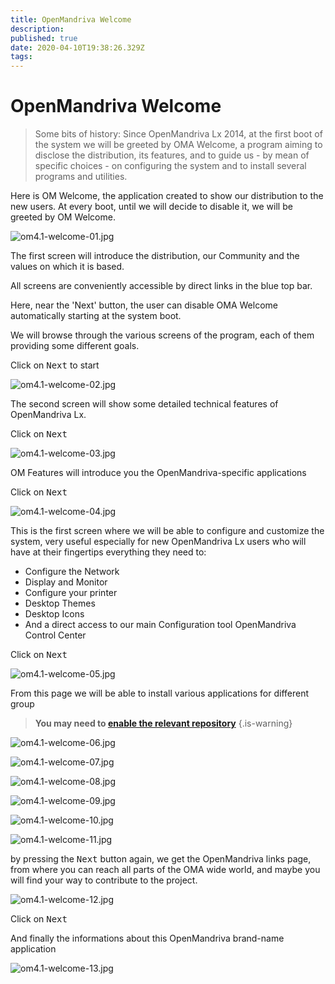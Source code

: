 ```yaml
---
title: OpenMandriva Welcome
description: 
published: true
date: 2020-04-10T19:38:26.329Z
tags: 
---
```


# OpenMandriva Welcome

> Some bits of history:
> Since OpenMandriva Lx 2014, at the first boot of the system we will be greeted by OMA Welcome, a program aiming to disclose the distribution, its features, and to guide us - by mean of specific choices - on configuring the system and to install several programs and utilities.


Here is OM Welcome, the application created to show our distribution to the new users.
At every boot, until we will decide to disable it, we will be greeted by OM Welcome.

![om4.1-welcome-01.jpg](/images/om4.1-welcome-01.jpg)

The first screen will introduce the distribution, our Community and the values on which it is based.

All screens are conveniently accessible by direct links in the blue top bar.

Here, near the 'Next' button, the user can disable OMA Welcome automatically starting at the system boot.

We will browse through the various screens of the program, each of them providing some different goals.

Click on <kbd>Next</kbd> to start

![om4.1-welcome-02.jpg](/images/om4.1-welcome-02.jpg)

The second screen will show some detailed technical features of OpenMandriva Lx.

Click on <kbd>Next</kbd>

![om4.1-welcome-03.jpg](/images/om4.1-welcome-03.jpg)

OM Features will introduce you the OpenMandriva-specific applications

Click on <kbd>Next</kbd>

![om4.1-welcome-04.jpg](/images/om4.1-welcome-04.jpg)

This is the first screen where we will be able to configure and customize the system, very useful especially for new OpenMandriva Lx users who will have at their fingertips everything they need to:

- Configure the Network
- Display and Monitor
- Configure your printer
- Desktop Themes
- Desktop Icons
- And a direct access to our main Configuration tool OpenMandriva Control Center

Click on <kbd>Next</kbd>

![om4.1-welcome-05.jpg](/images/om4.1-welcome-05.jpg)

From this page we will be able to install various applications for different group

> **You may need to [enable the relevant repository](/doc/repositories_tldr)**
{.is-warning}


![om4.1-welcome-06.jpg](/images/om4.1-welcome-06.jpg)

![om4.1-welcome-07.jpg](/images/om4.1-welcome-07.jpg)

![om4.1-welcome-08.jpg](/images/om4.1-welcome-08.jpg)

![om4.1-welcome-09.jpg](/images/om4.1-welcome-09.jpg)

![om4.1-welcome-10.jpg](/images/om4.1-welcome-10.jpg)

![om4.1-welcome-11.jpg](/images/om4.1-welcome-11.jpg)

by pressing the <kbd>Next</kbd> button again, we get the OpenMandriva links page, from where you can reach all parts of the OMA wide world, and maybe you will find your way to contribute to the project.

![om4.1-welcome-12.jpg](/images/om4.1-welcome-12.jpg)

Click on <kbd>Next</kbd>

And finally the informations about this OpenMandriva brand-name application

![om4.1-welcome-13.jpg](/images/om4.1-welcome-13.jpg)

